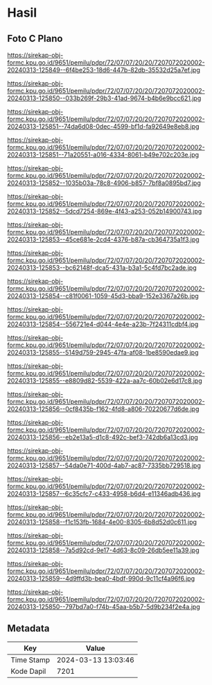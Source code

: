 # Hasil

## Foto C Plano

https://sirekap-obj-formc.kpu.go.id/9651/pemilu/pdpr/72/07/07/20/20/7207072020002-20240313-125849--6f4be253-18d6-447b-82db-35532d25a7ef.jpg

https://sirekap-obj-formc.kpu.go.id/9651/pemilu/pdpr/72/07/07/20/20/7207072020002-20240313-125850--033b269f-29b3-41ad-9674-b4b6e9bcc621.jpg

https://sirekap-obj-formc.kpu.go.id/9651/pemilu/pdpr/72/07/07/20/20/7207072020002-20240313-125851--74da6d08-0dec-4599-bf1d-fa92649e8eb8.jpg

https://sirekap-obj-formc.kpu.go.id/9651/pemilu/pdpr/72/07/07/20/20/7207072020002-20240313-125851--71a20551-a016-4334-8061-b49e702c203e.jpg

https://sirekap-obj-formc.kpu.go.id/9651/pemilu/pdpr/72/07/07/20/20/7207072020002-20240313-125852--1035b03a-78c8-4906-b857-7bf8a0895bd7.jpg

https://sirekap-obj-formc.kpu.go.id/9651/pemilu/pdpr/72/07/07/20/20/7207072020002-20240313-125852--5dcd7254-869e-4f43-a253-052b14900743.jpg

https://sirekap-obj-formc.kpu.go.id/9651/pemilu/pdpr/72/07/07/20/20/7207072020002-20240313-125853--45ce681e-2cd4-4376-b87a-cb364735a1f3.jpg

https://sirekap-obj-formc.kpu.go.id/9651/pemilu/pdpr/72/07/07/20/20/7207072020002-20240313-125853--bc62148f-dca5-431a-b3a1-5c4fd7bc2ade.jpg

https://sirekap-obj-formc.kpu.go.id/9651/pemilu/pdpr/72/07/07/20/20/7207072020002-20240313-125854--c81f0061-1059-45d3-bba9-152e3367a26b.jpg

https://sirekap-obj-formc.kpu.go.id/9651/pemilu/pdpr/72/07/07/20/20/7207072020002-20240313-125854--556721e4-d044-4e4e-a23b-7f24311cdbf4.jpg

https://sirekap-obj-formc.kpu.go.id/9651/pemilu/pdpr/72/07/07/20/20/7207072020002-20240313-125855--5149d759-2945-47fa-af08-1be8590edae9.jpg

https://sirekap-obj-formc.kpu.go.id/9651/pemilu/pdpr/72/07/07/20/20/7207072020002-20240313-125855--e8809d82-5539-422a-aa7c-60b02e6d17c8.jpg

https://sirekap-obj-formc.kpu.go.id/9651/pemilu/pdpr/72/07/07/20/20/7207072020002-20240313-125856--0cf8435b-f162-4fd8-a806-70220677d6de.jpg

https://sirekap-obj-formc.kpu.go.id/9651/pemilu/pdpr/72/07/07/20/20/7207072020002-20240313-125856--eb2e13a5-d1c8-492c-bef3-742db6a13cd3.jpg

https://sirekap-obj-formc.kpu.go.id/9651/pemilu/pdpr/72/07/07/20/20/7207072020002-20240313-125857--54da0e71-400d-4ab7-ac87-7335bb729518.jpg

https://sirekap-obj-formc.kpu.go.id/9651/pemilu/pdpr/72/07/07/20/20/7207072020002-20240313-125857--6c35cfc7-c433-4958-b6d4-e11346adb436.jpg

https://sirekap-obj-formc.kpu.go.id/9651/pemilu/pdpr/72/07/07/20/20/7207072020002-20240313-125858--f1c153fb-1684-4e00-8305-6b8d52d0c611.jpg

https://sirekap-obj-formc.kpu.go.id/9651/pemilu/pdpr/72/07/07/20/20/7207072020002-20240313-125858--7a5d92cd-9e17-4d63-8c09-26db5ee11a39.jpg

https://sirekap-obj-formc.kpu.go.id/9651/pemilu/pdpr/72/07/07/20/20/7207072020002-20240313-125859--4d9ffd3b-bea0-4bdf-990d-9c11cf4a96f6.jpg

https://sirekap-obj-formc.kpu.go.id/9651/pemilu/pdpr/72/07/07/20/20/7207072020002-20240313-125850--797bd7a0-f74b-45aa-b5b7-5d9b234f2e4a.jpg


## Metadata

| Key        | Value               |
| ---------- | ------------------- |
| Time Stamp | 2024-03-13 13:03:46 |
| Kode Dapil | 7201                |



